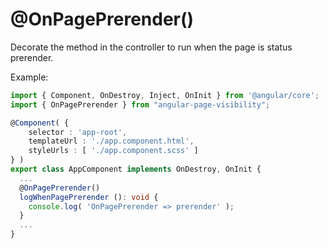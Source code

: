 # @OnPagePrerender()

Decorate the method in the controller to run when the page is status prerender.

Example:

```ts
import { Component, OnDestroy, Inject, OnInit } from '@angular/core';
import { OnPagePrerender } from "angular-page-visibility";

@Component( {
    selector : 'app-root',
    templateUrl : './app.component.html',
    styleUrls : [ './app.component.scss' ]
} )
export class AppComponent implements OnDestroy, OnInit {
  ...
  @OnPagePrerender()
  logWhenPagePrerender (): void {
    console.log( 'OnPagePrerender => prerender' );
  }
  ...
}
```
